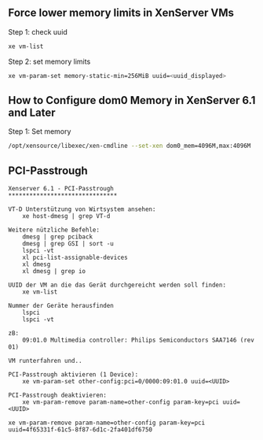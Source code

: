 ## Force lower memory limits in XenServer VMs

Step 1: check uuid
```bash
xe vm-list
```

Step 2: set memory limits
```bash
xe vm-param-set memory-static-min=256MiB uuid=<uuid_displayed>
```

## How to Configure dom0 Memory in XenServer 6.1 and Later

Step 1: Set memory 

```bash
/opt/xensource/libexec/xen-cmdline --set-xen dom0_mem=4096M,max:4096M
```

## PCI-Passtrough

```
Xenserver 6.1 - PCI-Passtrough
*******************************

VT-D Unterstützung von Wirtsystem ansehen:
	xe host-dmesg | grep VT-d
	
Weitere nützliche Befehle:	
	dmesg | grep pciback
	dmesg | grep GSI | sort -u
	lspci -vt
	xl pci-list-assignable-devices
	xl dmesg
	xl dmesg | grep io
	
UUID der VM an die das Gerät durchgereicht werden soll finden:
	xe vm-list

Nummer der Geräte herausfinden
	lspci
	lspci -vt

zB:
	09:01.0 Multimedia controller: Philips Semiconductors SAA7146 (rev 01)

VM runterfahren und..

PCI-Passtrough aktivieren (1 Device):
	xe vm-param-set other-config:pci=0/0000:09:01.0 uuid=<UUID>

PCI-Passtrough deaktivieren:	
	xe vm-param-remove param-name=other-config param-key=pci uuid=<UUID>
	
xe vm-param-remove param-name=other-config param-key=pci uuid=4f65331f-61c5-8f87-6d1c-2fa401df6750
```
